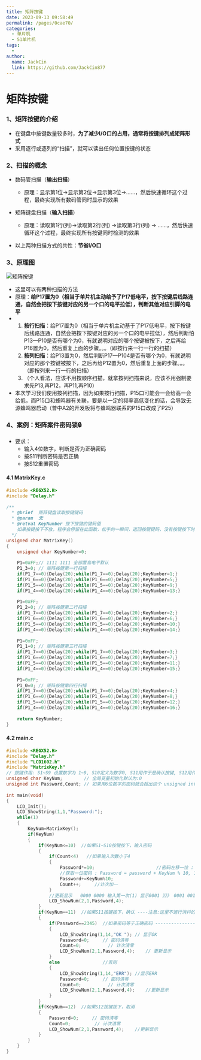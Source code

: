 ```yaml
---
title: 矩阵按键
date: 2023-09-13 09:58:49
permalink: /pages/0cae70/
categories:
  - 单片机
  - 51单片机
tags:
  - 
author: 
  name: JackCin
  link: https://github.com/JackCin877
---
```

# 矩阵按键

### 1、矩阵按键的介绍

* 在键盘中按键数量较多时，**为了减少I/O口的占用，通常将按键排列成矩阵形式**
* 采用逐行或逐列的“扫描”，就可以读出任何位置按键的状态



### 2、扫描的概念

* 数码管扫描（**输出扫描**）
  * 原理：显示第1位→显示第2位→显示第3位→……，然后快速循环这个过程，最终实现所有数码管同时显示的效果

* 矩阵键盘扫描（**输入扫描**）
  * 原理：读取第1行(列)→读取第2行(列) →读取第3行(列) → ……，然后快速循环这个过程，最终实现所有按键同时检测的效果

* 以上两种扫描方式的共性：**节省I/O口**



### 3、原理图

![矩阵按键](https://cdn.staticaly.com/gh/JackCin877/image-hosting@master/51MUC/矩阵按键.6huzftsllhw0.webp)

* 这里可以有两种扫描的方法
* 原理：**给P17置为0（相当于单片机主动给予了P17低电平，按下按键后线路连通，自然会把按下按键对应的另一个口的电平拉低），判断其他对应引脚的电平**
* 1. **按行扫描**：给P17置为0（相当于单片机主动基于了P17低电平，按下按键后线路连通，自然会把按下按键对应的另一个口的电平拉低），然后判断怕P13—P10是否有哪个为0，有就说明对应的哪个按键被按下，之后再给P16置为0，然后重复上面的步骤。。。（即按行来一行一行的扫描）
  2. **按列扫描**：给P13置为0，然后判断P17—P104是否有哪个为0，有就说明对应的那个按键被按下，之后再给P12置为0，然后重复上面的步骤。。。（即按列来一行一行的扫描）
  3. （个人看法，应该不用按顺序扫描，就拿按列扫描来说，应该不用强制要求先P13,再P12，再P11,再P10）
* 本次学习我们使用按列扫描，因为如果按行扫描，P15口可能会一会给高一会给低，而P15口和蜂鸣器有关联，要是以一定的频率高低变化的话，会导致无源蜂鸣器启动（普中A2的开发板将与蜂鸣器联系的P15口改成了P25）



### 4、案例：矩阵案件密码锁🔒

* 要求：
  * 输入4位数字，判断是否为正确密码
  * 按S11判断密码是否正确
  * 按S12重置密码

#### 4.1 MatrixKey.c

```c
#include <REGX52.H>
#include "Delay.h"
 
/**
  * @brief  矩阵键盘读取按键键码
  * @param  无
  * @retval KeyNumber 按下按键的键码值
	如果按键按下不放，程序会停留在此函数，松手的一瞬间，返回按键键码，没有按键按下时，返回0 ！ 
  */
unsigned char MatrixKey()
{
	unsigned char KeyNumber=0;
	
	P1=0xFF;// 1111 1111 全部置高电平默认
	P1_3=0; // 矩阵按键第一行扫描
	if(P1_7==0){Delay(20);while(P1_7==0);Delay(20);KeyNumber=1;}
	if(P1_6==0){Delay(20);while(P1_6==0);Delay(20);KeyNumber=5;}
	if(P1_5==0){Delay(20);while(P1_5==0);Delay(20);KeyNumber=9;}
	if(P1_4==0){Delay(20);while(P1_4==0);Delay(20);KeyNumber=13;}
	
	P1=0xFF;
	P1_2=0; // 矩阵按键第二行扫描
	if(P1_7==0){Delay(20);while(P1_7==0);Delay(20);KeyNumber=2;}
	if(P1_6==0){Delay(20);while(P1_6==0);Delay(20);KeyNumber=6;}
	if(P1_5==0){Delay(20);while(P1_5==0);Delay(20);KeyNumber=10;}
	if(P1_4==0){Delay(20);while(P1_4==0);Delay(20);KeyNumber=14;}
	
	P1=0xFF;
	P1_1=0; // 矩阵按键第三行扫描
	if(P1_7==0){Delay(20);while(P1_7==0);Delay(20);KeyNumber=3;}
	if(P1_6==0){Delay(20);while(P1_6==0);Delay(20);KeyNumber=7;}
	if(P1_5==0){Delay(20);while(P1_5==0);Delay(20);KeyNumber=11;}
	if(P1_4==0){Delay(20);while(P1_4==0);Delay(20);KeyNumber=15;}
	
	P1=0xFF;
	P1_0=0; // 矩阵按键第四行扫描
	if(P1_7==0){Delay(20);while(P1_7==0);Delay(20);KeyNumber=4;}
	if(P1_6==0){Delay(20);while(P1_6==0);Delay(20);KeyNumber=8;}
	if(P1_5==0){Delay(20);while(P1_5==0);Delay(20);KeyNumber=12;}
	if(P1_4==0){Delay(20);while(P1_4==0);Delay(20);KeyNumber=16;}
	
	return KeyNumber;
}
```



#### 4.2 main.c

```c
#include <REGX52.H>
#include "Delay.h"
#include "LCD1602.h"
#include "MatrixKey.h"
// 按键作用: S1~S9 设置数字为 1~9, S10定义为数字0, S11用作于是确认按键, S12用作于是取消按键 《《《 S13~S16,我们不去进行使用
unsigned char KeyNum;        // 全局变量初始化默认为:0
unsigned int Password,Count; // 如果用6位数字的密码就会超出这个 unsigned int 的一个数值的范围了 0~65535, Count作用:计次,防止输入过多的密码
 
int main(void)
{
	LCD_Init();
	LCD_ShowString(1,1,"Password:");
	while(1)
	{
		KeyNum=MatrixKey();
		if(KeyNum)
		{
			if(KeyNum<=10)	//如果S1~S10按键按下，输入密码
			{  
				if(Count<4)	  //如果输入次数小于4
				{
					Password*=10;				        //密码左移一位 : Password = Password * 10
                    //获取一位密码 : Password = password + KeyNum % 10, 1~9取模10还是为原来的数字~ 获取密码用取模%运算符然后进行赋值
					Password+=KeyNum%10;		    
					Count++;	 //计次加一
				} 
                //更新显示   0000 0000 输入第一次(1) 显示0001 》》》 0001 0010 输入第二次(2) 显示0012
				LCD_ShowNum(2,1,Password,4);	
			}
			if(KeyNum==11)	//如果S11按键按下，确认 ----注意:这里不进行消抖的原因是:模块化编程的时候已经进行消抖了
			{
				if(Password==2345)	//如果密码等于正确密码 --------------------------- 定义密码
				{
					LCD_ShowString(1,14,"OK ");	// 显示OK
					Password=0;		// 密码清零
					Count=0;		  // 计次清零
					LCD_ShowNum(2,1,Password,4);	// 更新显示
				}
				else				//否则
				{
					LCD_ShowString(1,14,"ERR");	//显示ERR
					Password=0;		// 密码清零
					Count=0;		  // 计次清零
					LCD_ShowNum(2,1,Password,4);	//更新显示
				}
			}
			if(KeyNum==12)	//如果S12按键按下，取消
			{
				Password=0;		// 密码清零
				Count=0;		 // 计次清零
				LCD_ShowNum(2,1,Password,4);	//更新显示
			}
		}
	}
}
```

